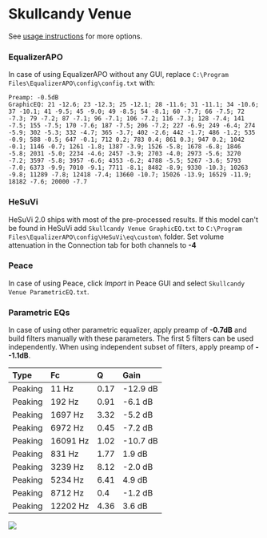 # Skullcandy Venue
See [usage instructions](https://github.com/jaakkopasanen/AutoEq#usage) for more options.

### EqualizerAPO
In case of using EqualizerAPO without any GUI, replace `C:\Program Files\EqualizerAPO\config\config.txt`
with:
```
Preamp: -0.5dB
GraphicEQ: 21 -12.6; 23 -12.3; 25 -12.1; 28 -11.6; 31 -11.1; 34 -10.6; 37 -10.1; 41 -9.5; 45 -9.0; 49 -8.5; 54 -8.1; 60 -7.7; 66 -7.5; 72 -7.3; 79 -7.2; 87 -7.1; 96 -7.1; 106 -7.2; 116 -7.3; 128 -7.4; 141 -7.5; 155 -7.5; 170 -7.6; 187 -7.5; 206 -7.2; 227 -6.9; 249 -6.4; 274 -5.9; 302 -5.3; 332 -4.7; 365 -3.7; 402 -2.6; 442 -1.7; 486 -1.2; 535 -0.9; 588 -0.5; 647 -0.1; 712 0.2; 783 0.4; 861 0.3; 947 0.2; 1042 -0.1; 1146 -0.7; 1261 -1.8; 1387 -3.9; 1526 -5.8; 1678 -6.8; 1846 -5.8; 2031 -5.0; 2234 -4.6; 2457 -3.9; 2703 -4.0; 2973 -5.6; 3270 -7.2; 3597 -5.8; 3957 -6.6; 4353 -6.2; 4788 -5.5; 5267 -3.6; 5793 -7.0; 6373 -9.9; 7010 -9.1; 7711 -8.1; 8482 -8.9; 9330 -10.3; 10263 -9.8; 11289 -7.8; 12418 -7.4; 13660 -10.7; 15026 -13.9; 16529 -11.9; 18182 -7.6; 20000 -7.7
```

### HeSuVi
HeSuVi 2.0 ships with most of the pre-processed results. If this model can't be found in HeSuVi add
`Skullcandy Venue GraphicEQ.txt` to `C:\Program Files\EqualizerAPO\config\HeSuVi\eq\custom\` folder.
Set volume attenuation in the Connection tab for both channels to **-4**

### Peace
In case of using Peace, click *Import* in Peace GUI and select `Skullcandy Venue ParametricEQ.txt`.

### Parametric EQs
In case of using other parametric equalizer, apply preamp of **-0.7dB** and build filters manually
with these parameters. The first 5 filters can be used independently.
When using independent subset of filters, apply preamp of **--1.1dB**.

| Type    | Fc       |    Q | Gain     |
|:--------|:---------|:-----|:---------|
| Peaking | 11 Hz    | 0.17 | -12.9 dB |
| Peaking | 192 Hz   | 0.91 | -6.1 dB  |
| Peaking | 1697 Hz  | 3.32 | -5.2 dB  |
| Peaking | 6972 Hz  | 0.45 | -7.2 dB  |
| Peaking | 16091 Hz | 1.02 | -10.7 dB |
| Peaking | 831 Hz   | 1.77 | 1.9 dB   |
| Peaking | 3239 Hz  | 8.12 | -2.0 dB  |
| Peaking | 5234 Hz  | 6.41 | 4.9 dB   |
| Peaking | 8712 Hz  | 0.4  | -1.2 dB  |
| Peaking | 12202 Hz | 4.36 | 3.6 dB   |

![](https://raw.githubusercontent.com/jaakkopasanen/AutoEq/master/results/rtings/avg/Skullcandy%20Venue/Skullcandy%20Venue.png)